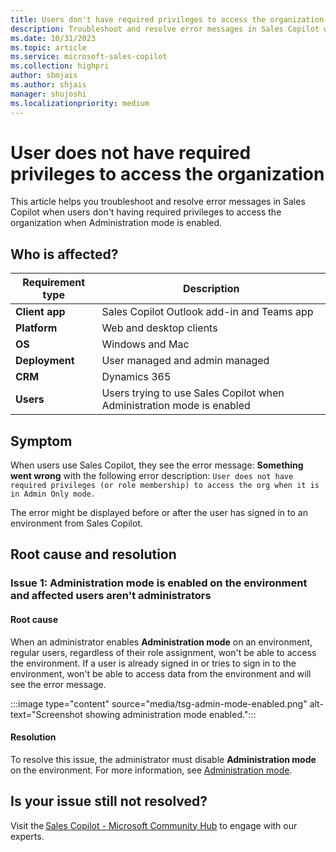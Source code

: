 ```yaml
---
title: Users don't have required privileges to access the organization
description: Troubleshoot and resolve error messages in Sales Copilot when users don't have required privileges to access the organization when Administration mode is enabled.
ms.date: 10/31/2023
ms.topic: article
ms.service: microsoft-sales-copilot
ms.collection: highpri
author: sbmjais
ms.author: shjais
manager: shujoshi
ms.localizationpriority: medium
---
```


# User does not have required privileges to access the organization

This article helps you troubleshoot and resolve error messages in Sales Copilot when users don't having required privileges to access the organization when Administration mode is enabled.

## Who is affected?

| Requirement type |Description  |
|---------|---------|
|**Client app**     |  Sales Copilot Outlook add-in and Teams app    |
|**Platform**     | Web and desktop clients         |
|**OS**     | Windows and Mac         |
|**Deployment**     | User managed and admin managed       |
|**CRM**     | Dynamics 365      |
|**Users**     | Users trying to use Sales Copilot when Administration mode is enabled |

## Symptom

When users use Sales Copilot, they see the error message: **Something went wrong** with the following error description: `User does not have required privileges (or role membership) to access the org when it is in Admin Only mode.`

The error might be displayed before or after the user has signed in to an environment from Sales Copilot.

## Root cause and resolution

### Issue 1: Administration mode is enabled on the environment and affected users aren't administrators

#### Root cause

When an administrator enables **Administration mode** on an environment, regular users, regardless of their role assignment, won't be able to access the environment. If a user is already signed in or tries to sign in to the environment, won't be able to access data from the environment and will see the error message.

:::image type="content" source="media/tsg-admin-mode-enabled.png" alt-text="Screenshot showing administration mode enabled.":::

#### Resolution

To resolve this issue, the administrator must disable **Administration mode** on the environment. For more information, see [Administration mode](/power-platform/admin/admin-mode).

## Is your issue still not resolved?

Visit the [Sales Copilot - Microsoft Community Hub](https://techcommunity.microsoft.com/t5/viva-sales/bd-p/VivaSales) to engage with our experts.